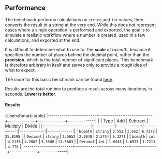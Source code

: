 ## Performance

The benchmark performs calculations on `string` and `int` values, then converts the result to a string at the very end. While this does not represent cases where a single operation is performed and exported, the goal is to simulate a realistic workflow where a number is created, used in a few calculations, and exported at the end.

It is difficult to determine what to use for the **scale** of *bcmath*, because it specifies
the number of places behind the decimal point, rather than the **precision**, which is the total
number of significant places. This benchmark is therefore arbitrary in itself and serves only to provide a rough idea of what to expect.

The code for this basic benchmark can be found [here](https://gist.github.com/rtheunissen/3c19d829774464f481f853e624fe058c).

Results are the total runtime to produce a result across many iterations, in seconds. **Lower is better**.

#### Results

{:.benchmark-table}
|-------------------------+------------+--------------+--------------+--------------+--------------|
|                         |  Type      | Add          | Subtract     | Multiply     | Divide       |
|:------------------------|:-----------|-------------:|-------------:|-------------:|-------------:|
| `bcmath`                | `string`   | `3.552`      | `3.662`      | `6.7272`    | `25.8195`     |
| `Decimal`               | `string`   | `2.5652`     | `2.6048`     | `2.5794`    | `5.3271`      |
| `bcmath`                | `int`      | `4.2136`     | `4.2002`     | `5.5506`    | `11.5603`     |
| `Decimal`               | `int`      | `1.6846`     | `1.6523`     | `1.7213`    | `4.778`       |
|-------------------------+------------+--------------+--------------+--------------+--------------|
